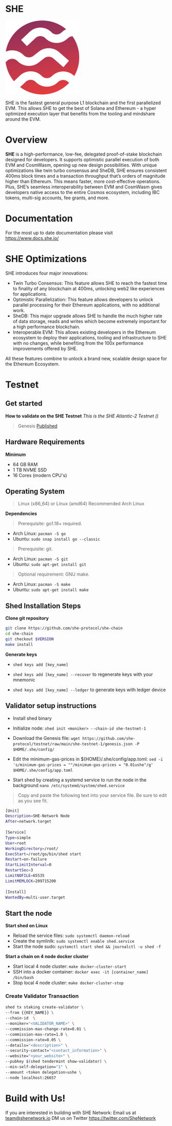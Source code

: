 # SHE

![Banner!](assets/SheLogo.png)

SHE is the fastest general purpose L1 blockchain and the first parallelized EVM. This allows SHE to get the best of Solana and Ethereum - a hyper optimized execution layer that benefits from the tooling and mindshare around the EVM.

# Overview
**SHE** is a high-performance, low-fee, delegated proof-of-stake blockchain designed for developers. It supports optimistic parallel execution of both EVM and CosmWasm, opening up new design possibilities. With unique optimizations like twin turbo consensus and SheDB, SHE ensures consistent 400ms block times and a transaction throughput that’s orders of magnitude higher than Ethereum. This means faster, more cost-effective operations. Plus, SHE’s seamless interoperability between EVM and CosmWasm gives developers native access to the entire Cosmos ecosystem, including IBC tokens, multi-sig accounts, fee grants, and more.

# Documentation
For the most up to date documentation please visit https://www.docs.she.io/

# SHE Optimizations
SHE introduces four major innovations:

- Twin Turbo Consensus: This feature allows SHE to reach the fastest time to finality of any blockchain at 400ms, unlocking web2 like experiences for applications.
- Optimistic Parallelization: This feature allows developers to unlock parallel processing for their Ethereum applications, with no additional work.
- SheDB: This major upgrade allows SHE to handle the much higher rate of data storage, reads and writes which become extremely important for a high performance blockchain.
- Interoperable EVM: This allows existing developers in the Ethereum ecosystem to deploy their applications, tooling and infrastructure to SHE with no changes, while benefiting from the 100x performance improvements offered by SHE.

All these features combine to unlock a brand new, scalable design space for the Ethereum Ecosystem.

# Testnet
## Get started
**How to validate on the SHE Testnet**
*This is the SHE Atlantic-2 Testnet ()*

> Genesis [Published](https://github.com/she-protocol/testnet/blob/main/atlantic-2/genesis.json)

## Hardware Requirements
**Minimum**
* 64 GB RAM
* 1 TB NVME SSD
* 16 Cores (modern CPU's)

## Operating System 

> Linux (x86_64) or Linux (amd64) Recommended Arch Linux

**Dependencies**
> Prerequisite: go1.18+ required.
* Arch Linux: `pacman -S go`
* Ubuntu: `sudo snap install go --classic`

> Prerequisite: git. 
* Arch Linux: `pacman -S git`
* Ubuntu: `sudo apt-get install git`

> Optional requirement: GNU make. 
* Arch Linux: `pacman -S make`
* Ubuntu: `sudo apt-get install make`

## Shed Installation Steps

**Clone git repository**

```bash
git clone https://github.com/she-protocol/she-chain
cd she-chain
git checkout $VERSION
make install
```
**Generate keys**

* `shed keys add [key_name]`

* `shed keys add [key_name] --recover` to regenerate keys with your mnemonic

* `shed keys add [key_name] --ledger` to generate keys with ledger device

## Validator setup instructions

* Install shed binary

* Initialize node: `shed init <moniker> --chain-id she-testnet-1`

* Download the Genesis file: `wget https://github.com/she-protocol/testnet/raw/main/she-testnet-1/genesis.json -P $HOME/.she/config/`
 
* Edit the minimum-gas-prices in ${HOME}/.she/config/app.toml: `sed -i 's/minimum-gas-prices = ""/minimum-gas-prices = "0.01ushe"/g' $HOME/.she/config/app.toml`

* Start shed by creating a systemd service to run the node in the background
`nano /etc/systemd/system/shed.service`
> Copy and paste the following text into your service file. Be sure to edit as you see fit.

```bash
[Unit]
Description=SHE-Network Node
After=network.target

[Service]
Type=simple
User=root
WorkingDirectory=/root/
ExecStart=/root/go/bin/shed start
Restart=on-failure
StartLimitInterval=0
RestartSec=3
LimitNOFILE=65535
LimitMEMLOCK=209715200

[Install]
WantedBy=multi-user.target
```
## Start the node

**Start shed on Linux**

* Reload the service files: `sudo systemctl daemon-reload` 
* Create the symlinlk: `sudo systemctl enable shed.service` 
* Start the node sudo: `systemctl start shed && journalctl -u shed -f`

**Start a chain on 4 node docker cluster**

* Start local 4 node cluster: `make docker-cluster-start`
* SSH into a docker container: `docker exec -it [container_name] /bin/bash`
* Stop local 4 node cluster: `make docker-cluster-stop`

### Create Validator Transaction
```bash
shed tx staking create-validator \
--from {{KEY_NAME}} \
--chain-id  \
--moniker="<VALIDATOR_NAME>" \
--commission-max-change-rate=0.01 \
--commission-max-rate=1.0 \
--commission-rate=0.05 \
--details="<description>" \
--security-contact="<contact_information>" \
--website="<your_website>" \
--pubkey $(shed tendermint show-validator) \
--min-self-delegation="1" \
--amount <token delegation>ushe \
--node localhost:26657
```
# Build with Us!
If you are interested in building with SHE Network: 
Email us at team@shenetwork.io 
DM us on Twitter https://twitter.com/SheNetwork
